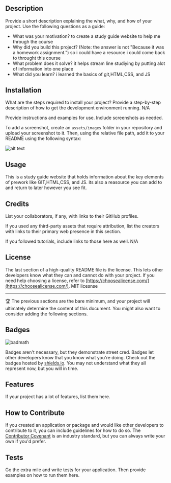 # <prework study guide>

## Description

Provide a short description explaining the what, why, and how of your project. Use the following questions as a guide:

- What was your motivation? to create a study guide website to help me through the course 
- Why did you build this project? (Note: the answer is not "Because it was a homework assignment.") so i could have a resource i could come back to throught this course
- What problem does it solve? it helps stream line studiying by putting alot of information into one place 
- What did you learn? i learned the basics of git,HTML,CSS, and JS


## Installation

What are the steps required to install your project? Provide a step-by-step description of how to get the development environment running.
N/A

Provide instructions and examples for use. Include screenshots as needed.

To add a screenshot, create an `assets/images` folder in your repository and upload your screenshot to it. Then, using the relative file path, add it to your README using the following syntax:

![alt text](assets/images/screenshot.png)

## Usage 
This is a study guide website that holds information about the key elements of prework like GIT,HTML,CSS, and JS. its also a reasource you can add to and return to later however you see fit.


## Credits 

List your collaborators, if any, with links to their GitHub profiles.

If you used any third-party assets that require attribution, list the creators with links to their primary web presence in this section.

If you followed tutorials, include links to those here as well.
N/A

## License

The last section of a high-quality README file is the license. This lets other developers know what they can and cannot do with your project. If you need help choosing a license, refer to [https://choosealicense.com/](https://choosealicense.com/). 
MIT licesnse

---

🏆 The previous sections are the bare minimum, and your project will ultimately determine the content of this document. You might also want to consider adding the following sections.

## Badges

![badmath](https://img.shields.io/github/languages/top/nielsenjared/badmath)

Badges aren't necessary, but they demonstrate street cred. Badges let other developers know that you know what you're doing. Check out the badges hosted by [shields.io](https://shields.io/). You may not understand what they all represent now, but you will in time.

## Features

If your project has a lot of features, list them here.

## How to Contribute

If you created an application or package and would like other developers to contribute to it, you can include guidelines for how to do so. The [Contributor Covenant](https://www.contributor-covenant.org/) is an industry standard, but you can always write your own if you'd prefer.

## Tests

Go the extra mile and write tests for your application. Then provide examples on how to run them here.
